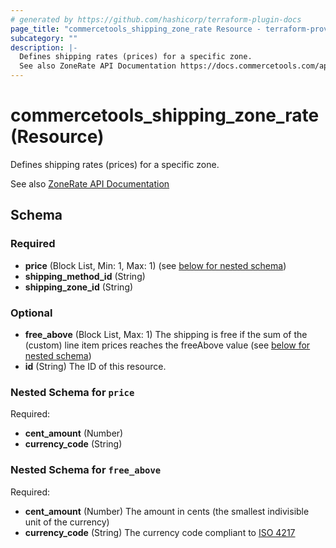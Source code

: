 ```yaml
---
# generated by https://github.com/hashicorp/terraform-plugin-docs
page_title: "commercetools_shipping_zone_rate Resource - terraform-provider-commercetools"
subcategory: ""
description: |-
  Defines shipping rates (prices) for a specific zone.
  See also ZoneRate API Documentation https://docs.commercetools.com/api/projects/shippingMethods#zonerate
---
```


# commercetools_shipping_zone_rate (Resource)

Defines shipping rates (prices) for a specific zone.

See also [ZoneRate API Documentation](https://docs.commercetools.com/api/projects/shippingMethods#zonerate)



<!-- schema generated by tfplugindocs -->
## Schema

### Required

- **price** (Block List, Min: 1, Max: 1) (see [below for nested schema](#nestedblock--price))
- **shipping_method_id** (String)
- **shipping_zone_id** (String)

### Optional

- **free_above** (Block List, Max: 1) The shipping is free if the sum of the (custom) line item prices reaches the freeAbove value (see [below for nested schema](#nestedblock--free_above))
- **id** (String) The ID of this resource.

<a id="nestedblock--price"></a>
### Nested Schema for `price`

Required:

- **cent_amount** (Number)
- **currency_code** (String)


<a id="nestedblock--free_above"></a>
### Nested Schema for `free_above`

Required:

- **cent_amount** (Number) The amount in cents (the smallest indivisible unit of the currency)
- **currency_code** (String) The currency code compliant to [ISO 4217](https://en.wikipedia.org/wiki/ISO_4217)


